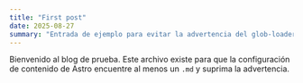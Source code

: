 ```yaml
---
title: "First post"
date: 2025-08-27
summary: "Entrada de ejemplo para evitar la advertencia del glob-loader"
---
```


Bienvenido al blog de prueba. Este archivo existe para que la configuración de contenido de Astro encuentre al menos un `.md` y suprima la advertencia.
